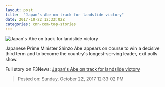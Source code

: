 ```yaml
---
layout: post
title:  "Japan's Abe on track for landslide victory"
date: 2017-10-22 12:33:02Z
categories: cnn-com-top-stories
---
```


![Japan's Abe on track for landslide victory](http://cdn.cnn.com/cnnnext/dam/assets/171022122219-shinzo-abe-japan-super-tease.jpg)

Japanese Prime Minister Shinzo Abe appears on course to win a decisive third term and to become the country's longest-serving leader, exit polls show.


Full story on F3News: [Japan's Abe on track for landslide victory](http://www.f3nws.com/n/mTUnJJ)

> Posted on: Sunday, October 22, 2017 12:33:02 PM
